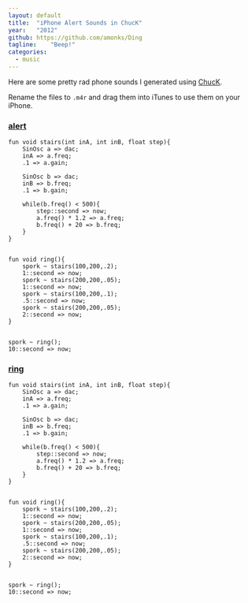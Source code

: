 ```yaml
---
layout: default
title:  "iPhone Alert Sounds in ChucK"
year:   "2012"
github: https://github.com/amonks/Ding
tagline:    "Beep!"
categories:
  - music
---
```

Here are some pretty rad phone sounds I generated using [ChucK](http://chuck.cs.princeton.edu/).

Rename the files to `.m4r` and drag them into iTunes to use them on your iPhone.

### [alert](/files/alert.m4a)

```
fun void stairs(int inA, int inB, float step){
    SinOsc a => dac;
    inA => a.freq;
    .1 => a.gain;

    SinOsc b => dac;
    inB => b.freq;
    .1 => b.gain;

    while(b.freq() < 500){
        step::second => now;
        a.freq() * 1.2 => a.freq;
        b.freq() + 20 => b.freq;
    }
}


fun void ring(){
    spork ~ stairs(100,200,.2);
    1::second => now;
    spork ~ stairs(200,200,.05);
    1::second => now;
    spork ~ stairs(100,200,.1);
    .5::second => now;
    spork ~ stairs(200,200,.05);
    2::second => now;
}


spork ~ ring();
10::second => now;
```

### [ring](/files/ring.m4a)

```
fun void stairs(int inA, int inB, float step){
    SinOsc a => dac;
    inA => a.freq;
    .1 => a.gain;

    SinOsc b => dac;
    inB => b.freq;
    .1 => b.gain;

    while(b.freq() < 500){
        step::second => now;
        a.freq() * 1.2 => a.freq;
        b.freq() + 20 => b.freq;
    }
}


fun void ring(){
    spork ~ stairs(100,200,.2);
    1::second => now;
    spork ~ stairs(200,200,.05);
    1::second => now;
    spork ~ stairs(100,200,.1);
    .5::second => now;
    spork ~ stairs(200,200,.05);
    2::second => now;
}


spork ~ ring();
10::second => now;
```
